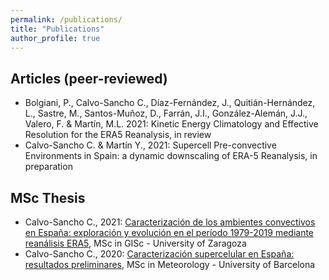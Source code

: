 ```yaml
---
permalink: /publications/
title: "Publications"
author_profile: true
---
```



Articles (peer-reviewed)
---------------

- Bolgiani, P., Calvo-Sancho C., Díaz-Fernández, J., Quitián-Hernández, L., Sastre, M., Santos-Muñoz, D., Farrán, J.I., González-Alemán, J.J., Valero, F. & Martín, M.L. 2021: Kinetic Energy Climatology and Effective Resolution for the ERA5 Reanalysis, in review
- Calvo-Sancho C. & Martín Y., 2021: Supercell Pre-convective Environments in Spain: a dynamic downscaling of ERA-5 Reanalysis, in preparation


MSc Thesis
---------------

- Calvo-Sancho C., 2021: [Caracterización de los ambientes convectivos en España: exploración y evolución en el período 1979-2019 mediante reanálisis ERA5](http://ccalvosa.github.io/files/CalvoSancho_Carlos_MasterThesis2021.pdf), MSc in GISc - University of Zaragoza
- Calvo-Sancho C., 2020: [Caracterización supercelular en España: resultados preliminares](http://ccalvosa.github.io/files/CalvoSanchoCarlos_MasterThesis2020.pdf), MSc in Meteorology - University of Barcelona

